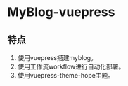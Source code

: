 # MyBlog-vuepress
## 特点
1. 使用vuepress搭建myblog。
2. 使用工作流workflow进行自动化部署。
3. 使用vuepress-theme-hope主题。
